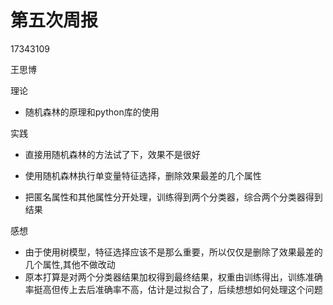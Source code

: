 # 第五次周报

17343109

王思博

理论

- 随机森林的原理和python库的使用

实践

- 直接用随机森林的方法试了下，效果不是很好

- 使用随机森林执行单变量特征选择，删除效果最差的几个属性
- 把匿名属性和其他属性分开处理，训练得到两个分类器，综合两个分类器得到结果

感想

- 由于使用树模型，特征选择应该不是那么重要，所以仅仅是删除了效果最差的几个属性,其他不做改动
- 原本打算是对两个分类器结果加权得到最终结果，权重由训练得出，训练准确率挺高但传上去后准确率不高，估计是过拟合了，后续想想如何处理这个问题